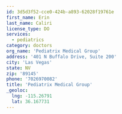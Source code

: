 ```yaml
---
id: 3d5d3f52-cce0-424b-a893-62028f19761e
first_name: Erin
last_name: Caliri
license_type: DO
services:
  - pediatrics
category: doctors
org_name: 'Pediatrix Medical Group'
address: '401 N Buffalo Drive, Suite 200'
city: 'Las Vegas'
state: NV
zip: '89145'
phone: '7026970082'
title: 'Pediatrix Medical Group'
_geoloc:
  lng: -115.26791
  lat: 36.167731
---
```

